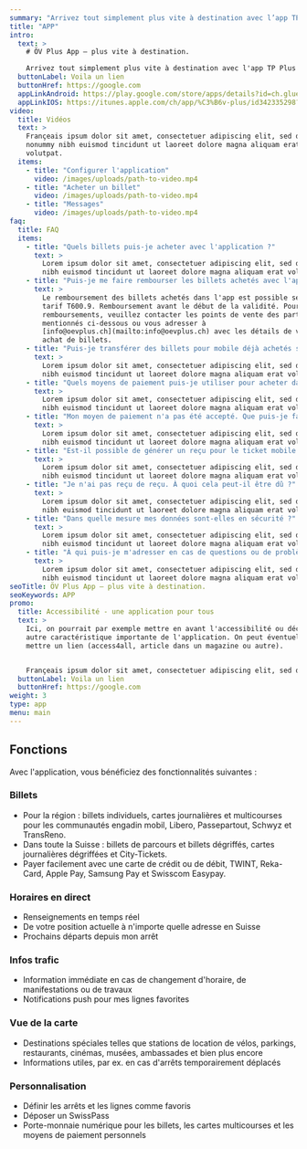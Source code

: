 ```yaml
---
summary: "Arrivez tout simplement plus vite à destination avec l’app TP Plus ! Affichez les correspondances vers n’importe quelle destination en Suisse et achetez le billet adéquat. L’app peut être composée selon les besoins personnels."
title: "APP"
intro:
  text: >
    # ÖV Plus App – plus vite à destination.

    Arrivez tout simplement plus vite à destination avec l'app TP Plus ! Affichez les correspondances vers n'importe quelle destination en Suisse et achetez le billet adéquat. L'app peut être composée selon les besoins personnels.
  buttonLabel: Voila un lien
  buttonHref: https://google.com
  appLinkAndroid: https://play.google.com/store/apps/details?id=ch.glue.android.mezi
  appLinkIOS: https://itunes.apple.com/ch/app/%C3%B6v-plus/id342335298?mt=8
video:
  title: Vidéos
  text: >
    Françeais ipsum dolor sit amet, consectetuer adipiscing elit, sed diam
    nonummy nibh euismod tincidunt ut laoreet dolore magna aliquam erat
    volutpat.
  items:
    - title: "Configurer l'application"
      video: /images/uploads/path-to-video.mp4
    - title: "Acheter un billet"
      video: /images/uploads/path-to-video.mp4
    - title: "Messages"
      video: /images/uploads/path-to-video.mp4
faq:
  title: FAQ
  items:
    - title: "Quels billets puis-je acheter avec l'application ?"
      text: >
        Lorem ipsum dolor sit amet, consectetuer adipiscing elit, sed diam nonummy
        nibh euismod tincidunt ut laoreet dolore magna aliquam erat volutpat.
    - title: "Puis-je me faire rembourser les billets achetés avec l'application ?"
      text: >
        Le remboursement des billets achetés dans l'app est possible selon le
        tarif T600.9. Remboursement avant le début de la validité. Pour les
        remboursements, veuillez contacter les points de vente des partenaires
        mentionnés ci-dessous ou vous adresser à
        [info@oevplus.ch](mailto:info@oevplus.ch) avec les détails de votre
        achat de billets.
    - title: "Puis-je transférer des billets pour mobile déjà achetés sur un autre smartphone ?"
      text: >
        Lorem ipsum dolor sit amet, consectetuer adipiscing elit, sed diam nonummy
        nibh euismod tincidunt ut laoreet dolore magna aliquam erat volutpat.
    - title: "Quels moyens de paiement puis-je utiliser pour acheter dans l'application ?"
      text: >
        Lorem ipsum dolor sit amet, consectetuer adipiscing elit, sed diam nonummy
        nibh euismod tincidunt ut laoreet dolore magna aliquam erat volutpat.
    - title: "Mon moyen de paiement n'a pas été accepté. Que puis-je faire ?"
      text: >
        Lorem ipsum dolor sit amet, consectetuer adipiscing elit, sed diam nonummy
        nibh euismod tincidunt ut laoreet dolore magna aliquam erat volutpat.
    - title: "Est-il possible de générer un reçu pour le ticket mobile que j'ai acheté ?"
      text: >
        Lorem ipsum dolor sit amet, consectetuer adipiscing elit, sed diam nonummy
        nibh euismod tincidunt ut laoreet dolore magna aliquam erat volutpat.
    - title: "Je n'ai pas reçu de reçu. À quoi cela peut-il être dû ?"
      text: >
        Lorem ipsum dolor sit amet, consectetuer adipiscing elit, sed diam nonummy
        nibh euismod tincidunt ut laoreet dolore magna aliquam erat volutpat.
    - title: "Dans quelle mesure mes données sont-elles en sécurité ?"
      text: >
        Lorem ipsum dolor sit amet, consectetuer adipiscing elit, sed diam nonummy
        nibh euismod tincidunt ut laoreet dolore magna aliquam erat volutpat.
    - title: "À qui puis-je m'adresser en cas de questions ou de problèmes ?"
      text: >
        Lorem ipsum dolor sit amet, consectetuer adipiscing elit, sed diam nonummy
        nibh euismod tincidunt ut laoreet dolore magna aliquam erat volutpat.
seoTitle: ÖV Plus App – plus vite à destination.
seoKeywords: APP
promo:
  title: Accessibilité - une application pour tous
  text: >
    Ici, on pourrait par exemple mettre en avant l'accessibilité ou décrire une
    autre caractéristique importante de l'application. On peut éventuellement y
    mettre un lien (access4all, article dans un magazine ou autre).


    Françeais ipsum dolor sit amet, consectetuer adipiscing elit, sed diam nonummy nibh euismod tincidunt ut laoreet dolore magna aliquam erat volutpat. Ut wisi enim ad minim veniam, quis nostrud exerci tation ullamcorper suscipit lobortis nisl ut aliquip ex Lorem ipsum dolor sit amet, consectetuer adipiscing elit, sed diam nonummy nibh euismod tincidunt ut laoreet dolore magna aliquam erat volutpat..
  buttonLabel: Voila un lien
  buttonHref: https://google.com
weight: 3
type: app
menu: main
---
```


## Fonctions
Avec l'application, vous bénéficiez des fonctionnalités suivantes :

### Billets
- Pour la région : billets individuels, cartes journalières et multicourses pour les communautés engadin mobil, Libero, Passepartout, Schwyz et TransReno.
- Dans toute la Suisse : billets de parcours et billets dégriffés, cartes journalières dégriffées et City-Tickets.
- Payer facilement avec une carte de crédit ou de débit, TWINT, Reka-Card, Apple Pay, Samsung Pay et Swisscom Easypay.

### Horaires en direct
- Renseignements en temps réel
- De votre position actuelle à n'importe quelle adresse en Suisse
- Prochains départs depuis mon arrêt

### Infos trafic
- Information immédiate en cas de changement d'horaire, de manifestations ou de travaux
- Notifications push pour mes lignes favorites

### Vue de la carte
- Destinations spéciales telles que stations de location de vélos, parkings, restaurants, cinémas, musées, ambassades et bien plus encore
- Informations utiles, par ex. en cas d'arrêts temporairement déplacés

### Personnalisation
- Définir les arrêts et les lignes comme favoris
- Déposer un SwissPass
- Porte-monnaie numérique pour les billets, les cartes multicourses et les moyens de paiement personnels
